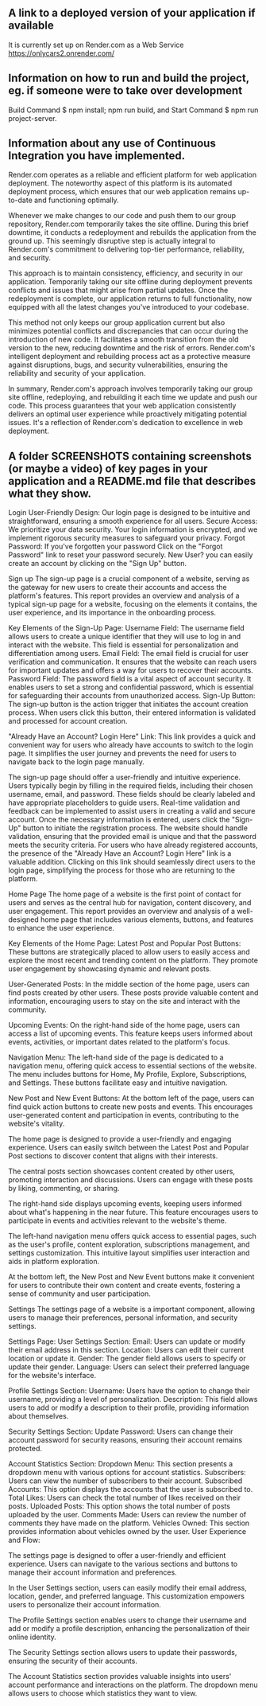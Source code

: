 ## A link to a deployed version of your application if available
It is currently set up on Render.com as a Web Service https://onlycars2.onrender.com/

## Information on how to run and build the project, eg. if someone were to take over development
Build Command $ npm install; npm run build, and Start Command $ npm run project-server.

## Information about any use of Continuous Integration you have implemented.
Render.com operates as a reliable and efficient platform for web application deployment. The noteworthy aspect of this platform is its automated deployment process, which ensures that our web application remains up-to-date and functioning optimally.

Whenever we make changes to our code and push them to our group repository, Render.com temporarily takes the site offline. During this brief downtime, it conducts a redeployment and rebuilds the application from the ground up. This seemingly disruptive step is actually integral to Render.com's commitment to delivering top-tier performance, reliability, and security.

This approach is to maintain consistency, efficiency, and security in our application. Temporarily taking our site offline during deployment prevents conflicts and issues that might arise from partial updates. Once the redeployment is complete, our application returns to full functionality, now equipped with all the latest changes you've introduced to your codebase.

This method not only keeps our group application current but also minimizes potential conflicts and discrepancies that can occur during the introduction of new code. It facilitates a smooth transition from the old version to the new, reducing downtime and the risk of errors. Render.com's intelligent deployment and rebuilding process act as a protective measure against disruptions, bugs, and security vulnerabilities, ensuring the reliability and security of your application.

In summary, Render.com's approach involves temporarily taking our group site offline, redeploying, and rebuilding it each time we update and push our code. This process guarantees that your web application consistently delivers an optimal user experience while proactively mitigating potential issues. It's a reflection of Render.com's dedication to excellence in web deployment.

## A folder SCREENSHOTS containing screenshots (or maybe a video) of key pages in your application and a README.md file that describes what they show.

Login 
User-Friendly Design: Our login page is designed to be intuitive and straightforward, ensuring a smooth experience for all users.
Secure Access: We prioritize your data security. Your login information is encrypted, and we implement rigorous security measures to safeguard your privacy.
Forgot Password: If you've forgotten your password Click on the "Forgot Password" link to reset your password securely.
New User? you can easily create an account by clicking on the "Sign Up" button.




Sign up 
The sign-up page is a crucial component of a website, serving as the gateway for new users to create their accounts and access the platform's features. This report provides an overview and analysis of a typical sign-up page for a website, focusing on the elements it contains, the user experience, and its importance in the onboarding process.

Key Elements of the Sign-Up Page:
Username Field: The username field allows users to create a unique identifier that they will use to log in and interact with the website. This field is essential for personalization and differentiation among users.
Email Field: The email field is crucial for user verification and communication. It ensures that the website can reach users for important updates and offers a way for users to recover their accounts.
Password Field: The password field is a vital aspect of account security. It enables users to set a strong and confidential password, which is essential for safeguarding their accounts from unauthorized access.
Sign-Up Button: The sign-up button is the action trigger that initiates the account creation process. When users click this button, their entered information is validated and processed for account creation.

"Already Have an Account? Login Here" Link: This link provides a quick and convenient way for users who already have accounts to switch to the login page. It simplifies the user journey and prevents the need for users to navigate back to the login page manually.

The sign-up page should offer a user-friendly and intuitive experience. Users typically begin by filling in the required fields, including their chosen username, email, and password. These fields should be clearly labeled and have appropriate placeholders to guide users. Real-time validation and feedback can be implemented to assist users in creating a valid and secure account.
Once the necessary information is entered, users click the "Sign-Up" button to initiate the registration process. The website should handle validation, ensuring that the provided email is unique and that the password meets the security criteria.
For users who have already registered accounts, the presence of the "Already Have an Account? Login Here" link is a valuable addition. Clicking on this link should seamlessly direct users to the login page, simplifying the process for those who are returning to the platform.




Home Page 
The home page of a website is the first point of contact for users and serves as the central hub for navigation, content discovery, and user engagement. This report provides an overview and analysis of a well-designed home page that includes various elements, buttons, and features to enhance the user experience.

Key Elements of the Home Page:
Latest Post and Popular Post Buttons: These buttons are strategically placed to allow users to easily access and explore the most recent and trending content on the platform. They promote user engagement by showcasing dynamic and relevant posts.

User-Generated Posts: In the middle section of the home page, users can find posts created by other users. These posts provide valuable content and information, encouraging users to stay on the site and interact with the community.

Upcoming Events: On the right-hand side of the home page, users can access a list of upcoming events. This feature keeps users informed about events, activities, or important dates related to the platform's focus.

Navigation Menu: The left-hand side of the page is dedicated to a navigation menu, offering quick access to essential sections of the website. The menu includes buttons for Home, My Profile, Explore, Subscriptions, and Settings. These buttons facilitate easy and intuitive navigation.

New Post and New Event Buttons: At the bottom left of the page, users can find quick action buttons to create new posts and events. This encourages user-generated content and participation in events, contributing to the website's vitality.

The home page is designed to provide a user-friendly and engaging experience. Users can easily switch between the Latest Post and Popular Post sections to discover content that aligns with their interests.

The central posts section showcases content created by other users, promoting interaction and discussions. Users can engage with these posts by liking, commenting, or sharing.

The right-hand side displays upcoming events, keeping users informed about what's happening in the near future. This feature encourages users to participate in events and activities relevant to the website's theme.

The left-hand navigation menu offers quick access to essential pages, such as the user's profile, content exploration, subscriptions management, and settings customization. This intuitive layout simplifies user interaction and aids in platform exploration.

At the bottom left, the New Post and New Event buttons make it convenient for users to contribute their own content and create events, fostering a sense of community and user participation.



Settings
The settings page of a website is a important component, allowing users to manage their preferences, personal information, and security settings.

Settings Page:
User Settings Section:
Email: Users can update or modify their email address in this section.
Location: Users can edit their current location or update it.
Gender: The gender field allows users to specify or update their gender.
Language: Users can select their preferred language for the website's interface.

Profile Settings Section:
Username: Users have the option to change their username, providing a level of personalization.
Description: This field allows users to add or modify a description to their profile, providing information about themselves.

Security Settings Section:
Update Password: Users can change their account password for security reasons, ensuring their account remains protected.

Account Statistics Section:
Dropdown Menu: This section presents a dropdown menu with various options for account statistics.
Subscribers: Users can view the number of subscribers to their account.
Subscribed Accounts: This option displays the accounts that the user is subscribed to.
Total Likes: Users can check the total number of likes received on their posts.
Uploaded Posts: This option shows the total number of posts uploaded by the user.
Comments Made: Users can review the number of comments they have made on the platform.
Vehicles Owned: This section provides information about vehicles owned by the user.
User Experience and Flow:

The settings page is designed to offer a user-friendly and efficient experience. Users can navigate to the various sections and buttons to manage their account information and preferences.

In the User Settings section, users can easily modify their email address, location, gender, and preferred language. This customization empowers users to personalize their account information.

The Profile Settings section enables users to change their username and add or modify a profile description, enhancing the personalization of their online identity.

The Security Settings section allows users to update their passwords, ensuring the security of their accounts.

The Account Statistics section provides valuable insights into users' account performance and interactions on the platform. The dropdown menu allows users to choose which statistics they want to view.